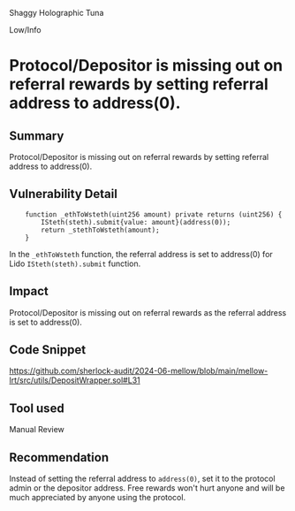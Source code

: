 Shaggy Holographic Tuna

Low/Info

# Protocol/Depositor is missing out on referral rewards by setting referral address to address(0).

## Summary
Protocol/Depositor is missing out on referral rewards by setting referral address to address(0).

## Vulnerability Detail
```solidity
    function _ethToWsteth(uint256 amount) private returns (uint256) {
        ISteth(steth).submit{value: amount}(address(0));
        return _stethToWsteth(amount);
    }
```
In the ``_ethToWsteth`` function, the referral address is set to address(0) for Lido ``ISteth(steth).submit`` function.

## Impact
Protocol/Depositor is missing out on referral rewards as the referral address is set to address(0). 

## Code Snippet
https://github.com/sherlock-audit/2024-06-mellow/blob/main/mellow-lrt/src/utils/DepositWrapper.sol#L31

## Tool used
Manual Review

## Recommendation
Instead of setting the referral address to ``address(0)``, set it to the protocol admin or the depositor address. Free rewards won't hurt anyone and will be much appreciated by anyone using the protocol.
